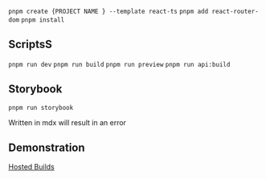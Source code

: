 ``pnpm create {PROJECT NAME } --template react-ts``
``pnpm add react-router-dom``
``pnpm install``
## ScriptsS
``pnpm run dev``
``pnpm run build``
``pnpm run preview``
``pnpm run api:build``

## Storybook
``pnpm run storybook``

Written in mdx will result in an error

## Demonstration
[Hosted Builds](https://rococo-lollipop-2daa21.netlify.app/)